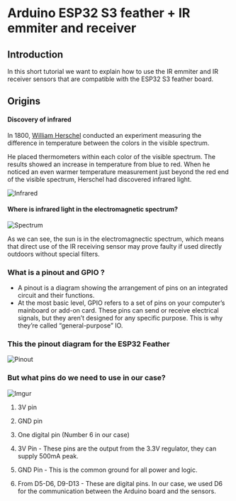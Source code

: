 # Arduino ESP32 S3 feather + IR emmiter and receiver

## Introduction

In this short tutorial we want to explain how to use the IR emmiter and IR receiver sensors that are compatible with the ESP32 S3 feather board.

## Origins

#### Discovery of infrared

In 1800, [William Herschel](https://science.nasa.gov/ems/07_infraredwaves) conducted an experiment measuring the difference in temperature between the colors in the visible spectrum.

He placed thermometers within each color of the visible spectrum. The results showed an increase in temperature from blue to red. When he noticed an even warmer temperature measurement just beyond the red end of the visible spectrum, Herschel had discovered infrared light.

![Infrared](https://diyodemag.com/_images/5feb1eafc672e00d17dd9ab0,816,544)

#### Where is infrared light in the electromagnetic spectrum?

![Spectrum](https://www.fondriest.com/environmental-measurements/wp-content/uploads/2014/03/par_electromagnetic-spectrum.jpg)

As we can see, the sun is in the electromagnectic spectrum, which means that direct use of the IR receiving sensor may prove faulty if used directly outdoors without special filters.

### What is a pinout and GPIO ?

- A pinout is a diagram showing the arrangement of pins on an integrated circuit and their functions.
- At the most basic level, GPIO refers to a set of pins on your computer’s mainboard or add-on card. These pins can send or receive electrical signals, but they aren’t designed for any specific purpose. This is why they’re called “general-purpose” IO.

### This the pinout diagram for the ESP32 Feather

![Pinout](https://cdn-learn.adafruit.com/assets/assets/000/111/179/original/wireless_Adafruit_HUZZAH32_ESP32_Feather_Pinout.png?1651089809)

### But what pins do we need to use in our case?

![Imgur](https://imgur.com/TT1ZgET)

1. 3V pin
2. GND pin
3. One digital pin (Number 6 in our case)

4. 3V Pin - These pins are the output from the 3.3V regulator, they can supply 500mA peak.
5. GND Pin - This is the common ground for all power and logic.
6. From D5-D6, D9-D13 - These are digital pins. In our case, we used D6 for the communication between the Arduino board and the sensors.
